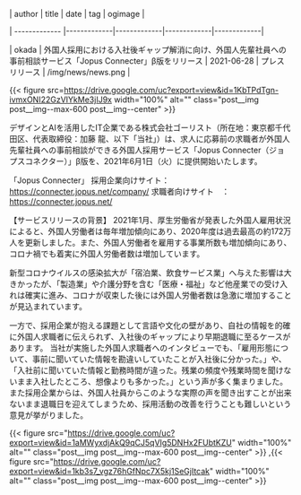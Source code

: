 
  | author | title | date | tag | ogimage |

  | ------------- |-------------|-------------|-------------|-------------|

  | okada | 外国⼈採⽤における⼊社後ギャップ解消に向け、外国⼈先輩社員への事前相談サービス「Jopus Connecter」β版をリリース | 2021-06-28 | プレスリリース | /img/news/news.png |

  {{< figure src=https://drive.google.com/uc?export=view&id=1KbTPdTgn-ivmxONI22GzVIYkMe3jIJ9x width="100%" alt="" class="post__img post__img--max-600 post__img--center" >}}

  デザインとAIを活用したIT企業である株式会社ゴーリスト（所在地：東京都千代田区、代表取締役：加藤 龍、以下「当社」）は、求人に応募前の求職者が外国人先輩社員への事前相談ができる外国人採用サービス「Jopus Connecter（ジョプスコネクター）」β版を、2021年6月1日（火）に提供開始いたします。

「Jopus Connecter」
採用企業向けサイト： https://connecter.jopus.net/company/
求職者向けサイト　： https://connecter.jopus.net/

【サービスリリースの背景】
2021年1月、厚生労働省が発表した外国人雇用状況によると、外国人労働者は毎年増加傾向にあり、2020年度は過去最高の約172万人を更新しました。また、外国人労働者を雇用する事業所数も増加傾向にあり、コロナ禍でも着実に外国人労働者数は増加しています。

新型コロナウイルスの感染拡大が「宿泊業、飲食サービス業」へ与えた影響は大きかったが、「製造業」や介護分野を含む「医療・福祉」など他産業での受け入れは確実に進み、コロナが収束した後には外国人労働者数は急激に増加することが見込まれています。

一方で、採用企業が抱える課題として言語や文化の壁があり、自社の情報を的確に外国人求職者に伝えられず、入社後のギャップにより早期退職に至るケースがあります。
当社が実施した外国人求職者へのインタビューでも、「雇用形態について、事前に聞いていた情報を勘違いしていたことが入社後に分かった。」や、「入社前に聞いていた情報と勤務時間が違った。残業の頻度や残業時間を聞けないまま入社したところ、想像よりも多かった。」という声が多く集まりました。
また採用企業からは、外国人社員からこのような実際の声を聞き出すことが出来ないまま退職日を迎えてしまうため、採用活動の改善を行うことも難しいという意見が挙がりました。

  {{< figure src="https://drive.google.com/uc?export=view&id=1aMWyxdjAkQ9qCJ5qVIg5DNHx2FUbtKZU" width="100%" alt="" class="post__img       post__img--max-600 post__img--center" >}}
,{{< figure src="https://drive.google.com/uc?export=view&id=1kb3s7_vgz76hGfNpc7X5kj1SeGjItcak" width="100%" alt="" class="post__img       post__img--max-600 post__img--center" >}}
